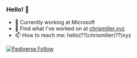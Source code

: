 ### Hello! 👋

- 🏢 Currently working at Microsoft
- 🔭 Find what I've worked on at [chrismiller.xyz](https://chrismiller.xyz)
- 📫 How to reach me: hello(??)chrismiller(??)xyz

[![Fediverse Follow](https://img.shields.io/mastodon/follow/109270428176475091?domain=https%3A%2F%void.lgbt&style=social)](https://void.lgbt/alumux)
